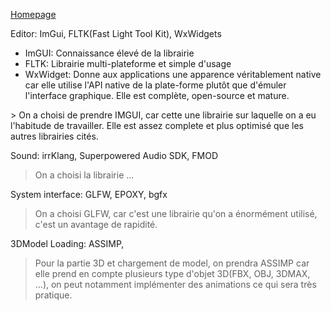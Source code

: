 

[Homepage](Home)  

Editor: ImGui, FLTK(Fast Light Tool Kit), WxWidgets   
<ul>
   <li>ImGUI: Connaissance élevé de la librairie</li>
   <li>FLTK: Librairie multi-plateforme et simple d'usage</li>
   <li>WxWidget: Donne aux applications une apparence véritablement native car elle utilise l'API native de la plate-forme plutôt que d'émuler l'interface graphique. Elle est complète, open-source et mature. </li>  
</ul>  
> On a choisi de prendre IMGUI, car cette une librairie sur laquelle on a eu l'habitude de travailler. Elle est assez complete et plus optimisé que les autres librairies cités.  

Sound: irrKlang, Superpowered Audio SDK, FMOD  
> On a choisi la librairie ...
  
System interface: GLFW, EPOXY, bgfx  
> On a choisi GLFW, car c'est une librairie qu'on a énormément utilisé, c'est un avantage de rapidité.  

3DModel Loading: ASSIMP,  
> Pour la partie 3D et chargement de model, on prendra ASSIMP car elle prend en compte plusieurs type d'objet 3D(FBX, OBJ, 3DMAX, ...), on peut notamment implémenter des animations ce qui sera très pratique.  
